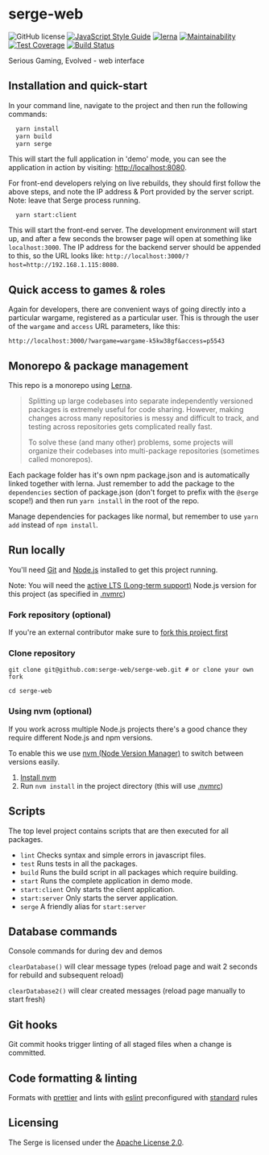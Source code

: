 # serge-web

![GitHub license](https://img.shields.io/badge/license-Apache%202-blue.svg)
[![JavaScript Style Guide](https://img.shields.io/badge/code_style-standard-brightgreen.svg)](https://standardjs.com)
[![lerna](https://img.shields.io/badge/maintained%20with-lerna-cc00ff.svg)](https://lerna.js.org/)
[![Maintainability](https://api.codeclimate.com/v1/badges/23b9a82c710e752fa286/maintainability)](https://codeclimate.com/github/serge-web/serge-web/maintainability)
[![Test Coverage](https://api.codeclimate.com/v1/badges/23b9a82c710e752fa286/test_coverage)](https://codeclimate.com/github/serge-web/serge-web/test_coverage)
[![Build Status](https://travis-ci.org/serge-web/serge-web.svg?branch=develop)](https://travis-ci.org/serge-web/serge-web)

Serious Gaming, Evolved - web interface
 
## Installation and quick-start

In your command line, navigate to the project and then run the following commands:

```bash
  yarn install
  yarn build
  yarn serge
```

This will start the full application in 'demo' mode, you can see the application in action by visiting: [http://localhost:8080](http://localhost:8080).

For front-end developers relying on live rebuilds, they should first follow the above steps, and note the IP address & Port provided by the server script. Note: leave that Serge process running.


```base
  yarn start:client
```

This will start the front-end server.  The development environment will start up, and after a few seconds the browser page will open at something like `localhost:3000`.  The IP address for the backend server should be appended to this, so the URL looks like: `http://localhost:3000/?host=http://192.168.1.115:8080`. 

## Quick access to games & roles

Again for developers, there are convenient ways of going directly into a particular wargame, registered as a particular user. This is through the user of the `wargame` and `access` URL parameters, like this:

```base
http://localhost:3000/?wargame=wargame-k5kw38gf&access=p5543
```

## Monorepo & package management

This repo is a monorepo using [Lerna](https://github.com/lerna/lerna). 

>Splitting up large codebases into separate independently versioned packages is extremely useful for code sharing. However, making changes across many repositories is messy and difficult to track, and testing across repositories gets complicated really fast.
>
>To solve these (and many other) problems, some projects will organize their codebases into multi-package repositories (sometimes called monorepos).

Each package folder has it's own npm package.json and is automatically linked together with lerna. Just remember to add the package to the `dependencies` section of package.json (don't forget to prefix with the `@serge` scope!) and then run `yarn install` in the root of the repo.

Manage dependencies for packages like normal, but remember to use `yarn add` instead of `npm install`.

## Run locally

You'll need [Git](https://help.github.com/articles/set-up-git/) and [Node.js](https://nodejs.org/en/) installed to get this project running.

Note: You will need the [active LTS (Long-term support)](https://github.com/nodejs/Release#release-schedule) Node.js version for this project (as specified in [.nvmrc](./.nvmrc))

### Fork repository (optional)
If you're an external contributor make sure to [fork this project first](https://help.github.com/articles/fork-a-repo/)

### Clone repository
```
git clone git@github.com:serge-web/serge-web.git # or clone your own fork

cd serge-web
```

### Using nvm (optional)
If you work across multiple Node.js projects there's a good chance they require different Node.js and npm versions.

To enable this we use [nvm (Node Version Manager)](https://github.com/creationix/nvm) to switch between versions easily.

1. [Install nvm](https://github.com/creationix/nvm#installation)
2. Run `nvm install` in the project directory (this will use [.nvmrc](./.nvmrc))

## Scripts

The top level project contains scripts that are then executed for all packages.

- `lint`  Checks syntax and simple errors in javascript files.
- `test`  Runs tests in all the packages.
- `build` Runs the build script in all packages which require building.
- `start` Runs the complete application in demo mode.
- `start:client` Only starts the client application.
- `start:server` Only starts the server application.
- `serge` A friendly alias for `start:server`

## Database commands

<!-- This section needs expanding with an explanation -->

Console commands for during dev and demos

`clearDatabase()` will clear message types (reload page and wait 2 seconds for rebuild and subsequent reload)

`clearDatabase2()` will clear created messages (reload page manually to start fresh)

## Git hooks

Git commit hooks trigger linting of all staged files when a change is committed.

## Code formatting & linting

Formats with [prettier](https://github.com/prettier/prettier) and lints with [eslint](https://eslint.org/) preconfigured with [standard](https://github.com/standard/standard) rules 

## Licensing

The Serge is licensed under the [Apache License 2.0](./LICENSE).
